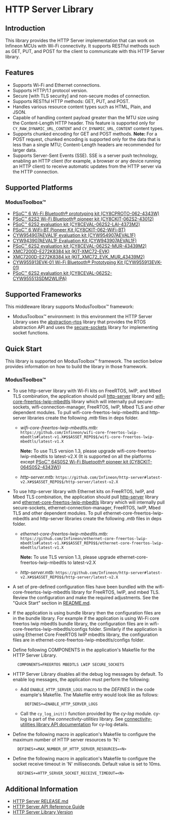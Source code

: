 # HTTP Server Library

## Introduction
This library provides the HTTP Server implementation that can work on Infineon MCUs with Wi-Fi connectivity.
It supports RESTful methods such as GET, PUT, and POST for the client to communicate with this HTTP Server library.

## Features
* Supports Wi-Fi and Ethernet connections.
* Supports HTTP/1.1 protocol version.
* Secure [with TLS security] and non-secure modes of connection.
* Supports RESTful HTTP methods: GET, PUT, and POST.
* Handles various resource content types such as HTML, Plain, and JSON.
* Capable of handling content payload greater than the MTU size using the Content-Length HTTP header. This feature is supported only for `CY_RAW_DYNAMIC_URL_CONTENT` and `CY_DYNAMIC_URL_CONTENT` content types.
* Supports chunked encoding for GET and POST methods.
  **Note:** For a POST request, chunked encoding is supported only for the data that is less than a single MTU; Content-Length headers are recommended for larger data.
* Supports Server-Sent Events (SSE). SSE is a server push technology, enabling an HTTP client (for example, a browser or any device running an HTTP client) to receive automatic updates from the HTTP server via the HTTP connection.

## Supported Platforms

### ModusToolbox&trade;
* [PSoC&trade; 6 Wi-Fi Bluetooth&reg; prototyping kit (CY8CPROTO-062-4343W)](https://www.infineon.com/cms/en/product/evaluation-boards/cy8cproto-062-4343w/)
* [PSoC&trade; 62S2 Wi-Fi Bluetooth&reg; pioneer kit (CY8CKIT-062S2-43012)](https://www.infineon.com/cms/en/product/evaluation-boards/cy8ckit-062s2-43012/)
* [PSoC&trade; 62S2 evaluation kit (CY8CEVAL-062S2-LAI-4373M2)](https://www.infineon.com/cms/en/product/evaluation-boards/cy8ceval-062s2/)
* [PSoC&trade; 6 WiFi-BT Pioneer Kit (CY8CKIT-062-WiFi-BT)](https://www.infineon.com/cms/en/product/evaluation-boards/cy8ckit-062-wifi-bt/)
* [CYW954907AEVAL1F evaluation kit (CYW954907AEVAL1F)](https://www.infineon.com/cms/en/product/evaluation-boards/cyw954907aeval1f/)
* [CYW943907AEVAL1F Evaluation Kit (CYW943907AEVAL1F)](https://www.infineon.com/cms/en/product/evaluation-boards/cyw943907aeval1f/)
* [PSoC&trade; 62S2 evaluation kit (CY8CEVAL-062S2-MUR-43439M2)](https://www.infineon.com/cms/en/product/evaluation-boards/cy8ceval-062s2/)
* [XMC7200D-E272K8384 kit (KIT-XMC72-EVK)](https://www.infineon.com/cms/en/product/evaluation-boards/kit_xmc72_evk/)
* [XMC7200D-E272K8384 kit (KIT_XMC72_EVK_MUR_43439M2)](https://www.infineon.com/cms/en/product/evaluation-boards/kit_xmc72_evk/)
* [CYW955913EVK-01 Wi-Fi Bluetooth&reg; Prototyping Kit (CYW955913EVK-01)](https://www.infineon.com/CYW955913EVK-01)
* [PSoC&trade; 62S2 evaluation kit (CY8CEVAL-062S2-CYW955513SDM2WLIPA)]( https://www.infineon.com/cms/en/product/evaluation-boards/cy8ceval-062s2/ )

## Supported Frameworks
This middleware library supports ModusToolbox&trade; framework:
* ModusToolbox&trade; environment: In this environment the HTTP Server Library uses the [abstraction-rtos](https://github.com/Infineon/abstraction-rtos) library that provides the RTOS abstraction API and uses the [secure-sockets](https://github.com/Infineon/secure-sockets) library for implementing socket functions.

## Quick Start
This library is supported on ModusToolbox&trade; framework. The section below provides information on how to build the library in those framework.

### ModusToolbox&trade;
- To use http-server library with Wi-Fi kits on FreeRTOS, lwIP, and Mbed TLS combination, the application should pull [http-server](https://github.com/Infineon/http-server) library and [wifi-core-freertos-lwip-mbedtls](https://github.com/Infineon/wifi-core-freertos-lwip-mbedtls) library which will internally pull secure-sockets, wifi-connection-manager, FreeRTOS, lwIP, Mbed TLS and other dependent modules.
To pull wifi-core-freertos-lwip-mbedtls and http-server libraries create the following *.mtb* files in deps folder.
   - *wifi-core-freertos-lwip-mbedtls.mtb:*
      `https://github.com/Infineon/wifi-core-freertos-lwip-mbedtls#latest-v1.X#$$ASSET_REPO$$/wifi-core-freertos-lwip-mbedtls/latest-v1.X`
	  
	  **Note:** To use TLS version 1.3, please upgrade wifi-core-freertos-lwip-mbedtls to latest-v2.X (It is supported on all the platforms except [PSoC&trade; 64S0S2 Wi-Fi Bluetooth&reg; pioneer kit (CY8CKIT-064S0S2-4343W)](https://www.cypress.com/documentation/development-kitsboards/psoc-64-standard-secure-aws-wi-fi-bt-pioneer-kit-cy8ckit))
	  
   - *http-server.mtb:*
      `https://github.com/Infineon/http-server#latest-v2.X#$$ASSET_REPO$$/http-server/latest-v2.X`

- To use http-server library with Ethernet kits on FreeRTOS, lwIP, and Mbed TLS combination, the application should pull [http-server](https://github.com/Infineon/http-server) library and [ethernet-core-freertos-lwip-mbedtls](https://github.com/Infineon/ethernet-core-freertos-lwip-mbedtls) library which will internally pull secure-sockets, ethernet-connection-manager, FreeRTOS, lwIP, Mbed TLS and other dependent modules.
To pull ethernet-core-freertos-lwip-mbedtls and http-server libraries create the following *.mtb* files in deps folder.
   - *ethernet-core-freertos-lwip-mbedtls.mtb:*
      `https://github.com/Infineon/ethernet-core-freertos-lwip-mbedtls#latest-v1.X#$$ASSET_REPO$$/ethernet-core-freertos-lwip-mbedtls/latest-v1.X`
	  
	  **Note:** To use TLS version 1.3, please upgrade ethernet-core-freertos-lwip-mbedtls to latest-v2.X
	  
   - *http-server.mtb:*
      `https://github.com/Infineon/http-server#latest-v2.X#$$ASSET_REPO$$/http-server/latest-v2.X`

- A set of pre-defined configuration files have been bundled with the wifi-core-freertos-lwip-mbedtls library for FreeRTOS, lwIP, and mbed TLS. Review the configuration and make the required adjustments. See the "Quick Start" section in [README.md](https://github.com/Infineon/wifi-core-freertos-lwip-mbedtls/blob/master/README.md).
-  If the application is using bundle library then the configuration files are in the bundle library. For example if the application is using Wi-Fi core freertos lwip mbedtls bundle library, the configuration files are in wifi-core-freertos-lwip-mbedtls/configs folder. Similarly if the application is using Ethernet Core FreeRTOS lwIP mbedtls library, the configuration files are in ethernet-core-freertos-lwip-mbedtls/configs folder.
- Define following COMPONENTS in the application's Makefile for the HTTP Server Library.
  ```
    COMPONENTS=FREERTOS MBEDTLS LWIP SECURE_SOCKETS
  ```
- HTTP Server Library disables all the debug log messages by default. To enable log messages, the application must perform the following:
  - Add `ENABLE_HTTP_SERVER_LOGS` macro to the *DEFINES* in the code example's Makefile. The Makefile entry would look like as follows:
     ```
       DEFINES+=ENABLE_HTTP_SERVER_LOGS
     ```
  - Call the `cy_log_init()` function provided by the *cy-log* module. cy-log is part of the *connectivity-utilities* library. See [connectivity-utilities library API documentation](https://Infineon.github.io/connectivity-utilities/api_reference_manual/html/group__logging__utils.html) for cy-log details.
- Define the following macro in application's Makefile to configure the maximum number of HTTP server resources to 'N':
  ```
    DEFINES+=MAX_NUMBER_OF_HTTP_SERVER_RESOURCES=<N>
  ```
- Define the following macro in application's Makefile to configure the socket receive timeout in 'N' milliseconds. Default value is set to 10ms.
  ```
    DEFINES+=HTTP_SERVER_SOCKET_RECEIVE_TIMEOUT=<N>
  ```

## Additional Information
* [HTTP Server RELEASE.md](./RELEASE.md)
* [HTTP Server API Reference Guide](https://Infineon.github.io/http-server/api_reference_manual/html/index.html)
* [HTTP Server Library Version](./version.xml)

